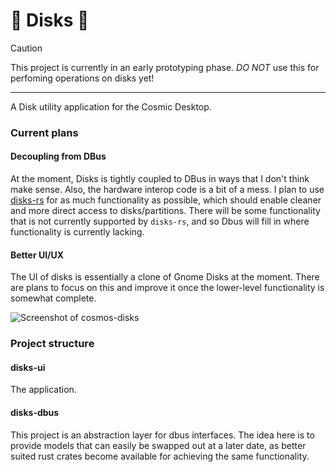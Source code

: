 # 🚧 Disks 🚧

> [!CAUTION]
> This project is currently in an early prototyping phase. *DO NOT* use this for perfoming operations on disks yet!
---
A Disk utility application for the Cosmic Desktop.


### Current plans

#### Decoupling from DBus
At the moment, Disks is tightly coupled to DBus in ways that I don't think make sense. Also, the hardware interop code is a bit of a mess. 
I plan to use [disks-rs](https://github.com/AerynOS/disks-rs) for as much functionality as possible, which should enable cleaner and more direct access to disks/partitions.
There will be some functionality that is not currently supported by `disks-rs`, and so Dbus will fill in where functionality is currently lacking.

#### Better UI/UX
The UI of disks is essentially a clone of Gnome Disks at the moment. There are plans to focus on this and improve it once the lower-level functionality is somewhat complete.

![Screenshot of cosmos-disks](https://github.com/stoorps/cosmos-apps/blob/main/screenshots/cosmos-disks.png)


### Project structure

#### disks-ui
The application.

#### disks-dbus
This project is an abstraction layer for dbus interfaces. The idea here is to provide models that can easily be swapped out at a later date, as better suited rust crates become available for achieving the same functionality.
